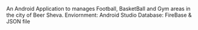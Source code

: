 An Android Application to manages Football, BasketBall and Gym areas in the city of Beer Sheva.
Enviornment: Android Studio
Database: FireBase & JSON file
